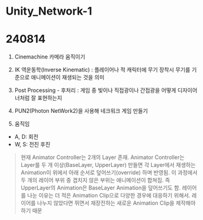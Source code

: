 # Unity_Network-1
# 240814
1. Cinemachine 카메라 움직이기
2. IK 역운동학(Inverse Kinematic)
: 플레이어나 적 캐릭터에 무기 장착시 무기를 기준으로 애니메이션이 재생되는 것을 의미

3. Post Processing - 후처리
: 게임 중 빛이나 직접광이나 간접광을 어떻게 디자이어너처럼 잘 표현하는지
4. PUN2(Photon NetWork2)을 사용해 네크워크 게임 만들기

5. 움직임
- A, D: 회전
- W, S: 전진 후진

> 현재 Animator Controller는 2개의 Layer 존재.
> Animator Controller는 Layer를 두 개 이상(BaseLayer, UpperLayer) 만들면 각 Layer에서 재생하는 Animation이 위에서 아래 순서로 덮어쓰기(override) 하며 반영됨.
이 과정에서 두 개의 레이어 부위 중 겹치지 않은 부위는 애니메이션이 합쳐짐. 즉 UpperLayer의 Animation은 BaseLayer Animation을 덮어쓰기도 함.
> 레이어를 나눈 이유는 더 적은 Animation Clip으로 다양한 경우에 대응하기 위해서.
> 레이어를 나누지 않았다면 뛰면서 재장전하는 새로운 Animation Clip을 제작해야 하기 때문